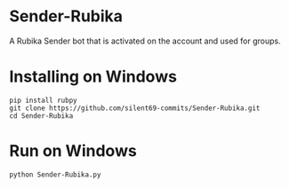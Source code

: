 # Sender-Rubika
A Rubika Sender bot that is activated on the account and used for groups.

# Installing on Windows
```
pip install rubpy
git clone https://github.com/silent69-commits/Sender-Rubika.git
cd Sender-Rubika
```
# Run on Windows
```
python Sender-Rubika.py
```

